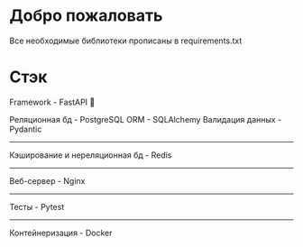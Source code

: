 # Добро пожаловать

Все необходимые библиотеки прописаны в requirements.txt

# Стэк

Framework - FastAPI 💫

Реляционная бд - PostgreSQL
ORM - SQLAlchemy
Валидация данных - Pydantic
__________
Кэширование и нереляционная бд - Redis
________
Веб-сервер - Nginx
_________
Тесты - Pytest
__________
Контейнеризация - Docker 


